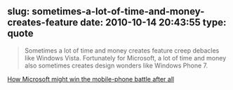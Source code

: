 slug: sometimes-a-lot-of-time-and-money-creates-feature
date: 2010-10-14 20:43:55
type: quote
---

> Sometimes a lot of time and money creates feature creep debacles like Windows Vista. Fortunately for Microsoft, a lot of time and money also sometimes creates design wonders like Windows Phone 7.

[How Microsoft might win the mobile-phone battle after all](http://venturebeat.com/2010/10/13/microsoft-windows-phone-7-xbox-lessons/)
